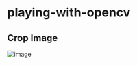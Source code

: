 # playing-with-opencv

## Crop Image

![image](https://user-images.githubusercontent.com/56602504/120626798-a51e0c80-c480-11eb-9089-5a099d9e4d90.png)
